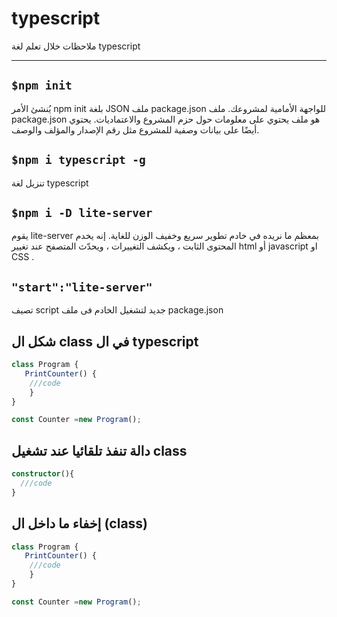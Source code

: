 # typescript
ملاحظات خلال تعلم لغة typescript

***
## `` $npm init ``

يُنشئ الأمر npm init بلغة JSON ملف package.json للواجهة الأمامية لمشروعك. ملف package.json هو ملف يحتوي على معلومات حول حزم المشروع والاعتماديات. يحتوي أيضًا على بيانات وصفية للمشروع مثل رقم الإصدار والمؤلف والوصف. 


## `` $npm i typescript -g ``
تنزيل لغة typescript



## `` $npm i -D lite-server ``
يقوم lite-server بمعظم ما نريده في خادم تطوير سريع وخفيف الوزن للغاية. إنه يخدم المحتوى الثابت ، ويكشف التغييرات ، ويحدّث المتصفح عند تغيير html أو javascript  او CSS .



## `` "start":"lite-server" ``
تصيف script جديد لتشغيل الخادم فى ملف package.json

## شكل ال class  في ال typescript
``` typescript
class Program {
   PrintCounter() {
	///code
    }
}

const Counter =new Program();
```

## دالة تنفذ تلقائيا عند تشغيل class
``` typescript
constructor(){
  ///code
}
``` 

## إخفاء ما داخل ال (class) 
``` typescript
class Program {
   PrintCounter() {
	///code
    }
}

const Counter =new Program();
``` 








